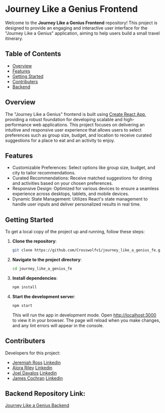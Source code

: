 # Journey Like a Genius Frontend

Welcome to the **Journey Like a Genius Frontend** repository! This project is designed to provide an engaging and interactive user interface for the "Journey Like a Genius" application, aiming to help users build a small travel itinerary.

## Table of Contents

- [Overview](#overview)
- [Features](#features)
- [Getting Started](#getting-started)
- [Contributers](#contributers)
- [Backend](#backend-repository-link)

## Overview

The "Journey Like a Genius" frontend is built using [Create React App](https://create-react-app.dev/), providing a robust foundation for developing scalable and high-performance web applications. This project focuses on delivering an intuitive and responsive user experience that allows users to select preferences such as group size, budget, and location to receive curated suggestions for a place to eat and an activity to enjoy.

## Features

 - Customizable Preferences: Select options like group size, budget, and city to tailor recommendations.
 - Curated Recommendations: Receive matched suggestions for dining and activities based on your chosen preferences.
 - Responsive Design: Optimized for various devices to ensure a seamless experience across desktops, tablets, and mobile devices.
 - Dynamic State Management: Utilizes React's state management to handle user inputs and deliver personalized results in real time.

## Getting Started

To get a local copy of the project up and running, follow these steps:

1. **Clone the repository**:

   ```bash
   git clone https://github.com/Crosswolfv1/journey_like_a_genius_fe.git
   ```

2. **Navigate to the project directory**:

   ```bash
   cd journey_like_a_genius_fe
   ```

3. **Install dependencies**:

   ```bash
   npm install
   ```

4. **Start the development server**:

   ```bash
   npm start
   ```

   This will run the app in development mode. Open [http://localhost:3000](http://localhost:3000) to view it in your browser. The page will reload when you make changes, and any lint errors will appear in the console.

## Contributers

Developers for this project:
 - [Jeremiah Ross](https://github.com/Crosswolfv1) [Linkedin](https://www.linkedin.com/in/jeremiahross/)
 - [Alora Riley](https://github.com/aloraalee) [Linkedin](https://www.linkedin.com/in/alorariley/)
 - [Joel Davalos](https://github.com/jdavalos98) [Linkedin](https://www.linkedin.com/in/joeldavalos/)
 - [James Cochran](https://github.com/James-Cochran) [Linkedin](https://www.linkedin.com/in/james-cochran-/)

## Backend Repository Link:

[Journey Like a Genius Backend](https://github.com/Crosswolfv1/journey_like_a_genius)
